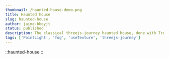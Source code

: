 ```yaml
---
thumbnail: /haunted-house-demo.png
title: Haunted house
slug: haunted-house
author: jaime-bboyjt
status: published
description: The classical threejs-journey haunted house, done with TresJs
tags: ['PointLight', 'fog', 'useTexture', 'threejs-journey']
---
```


::haunted-house
::